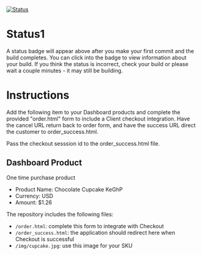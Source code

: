 [![Status](https://img.shields.io/badge/status-NOT%20SUBMITTABLE%20COMMIT:%20d86cccfe4ef96fe7100592a9a28f7801048caa5e-critical.svg)](https://github.com/raysaavedra-work/bakery_scaffold_AqAThCw63yKxfAQt/commit/d86cccfe4ef96fe7100592a9a28f7801048caa5e)



# Status1

A status badge will appear above after you make your first commit and the build completes. You can click into the badge to view information about your build. If you think the status is incorrect, check your build or please wait a couple minutes - it may still be building.

# Instructions

Add the following item to your Dashboard products and complete the provided "order.html" form to include a Client checkout integration. Have the cancel URL return back to order form, and have the success URL direct the customer to order_success.html.

Pass the checkout sesssion id to the order_success.html file.

## Dashboard Product
One time purchase product
* Product Name: Chocolate Cupcake KeGhP
* Currency: USD
* Amount: $1.26

The repository includes the following files:
* `/order.html`: complete this form to integrate with Checkout
* `/order_success.html`: the application should redirect here when Checkout is successful
* `/img/cupcake.jpg`: use this image for your SKU
